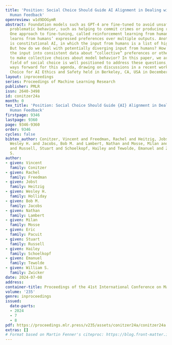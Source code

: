 ```yaml
---
title: 'Position: Social Choice Should Guide AI Alignment in Dealing with Diverse
  Human Feedback'
openreview: w1d9DOGymR
abstract: Foundation models such as GPT-4 are fine-tuned to avoid unsafe or otherwise
  problematic behavior, such as helping to commit crimes or producing racist text.
  One approach to fine-tuning, called reinforcement learning from human feedback,
  learns from humans’ expressed preferences over multiple outputs. Another approach
  is constitutional AI, in which the input from humans is a list of high-level principles.
  But how do we deal with potentially diverging input from humans? How can we aggregate
  the input into consistent data about “collective” preferences or otherwise use it
  to make collective choices about model behavior? In this paper, we argue that the
  field of social choice is well positioned to address these questions, and we discuss
  ways forward for this agenda, drawing on discussions in a recent workshop on Social
  Choice for AI Ethics and Safety held in Berkeley, CA, USA in December 2023.
layout: inproceedings
series: Proceedings of Machine Learning Research
publisher: PMLR
issn: 2640-3498
id: conitzer24a
month: 0
tex_title: 'Position: Social Choice Should Guide {AI} Alignment in Dealing with Diverse
  Human Feedback'
firstpage: 9346
lastpage: 9360
page: 9346-9360
order: 9346
cycles: false
bibtex_author: Conitzer, Vincent and Freedman, Rachel and Heitzig, Jobst and Holliday,
  Wesley H. and Jacobs, Bob M. and Lambert, Nathan and Mosse, Milan and Pacuit, Eric
  and Russell, Stuart and Schoelkopf, Hailey and Tewolde, Emanuel and Zwicker, William
  S.
author:
- given: Vincent
  family: Conitzer
- given: Rachel
  family: Freedman
- given: Jobst
  family: Heitzig
- given: Wesley H.
  family: Holliday
- given: Bob M.
  family: Jacobs
- given: Nathan
  family: Lambert
- given: Milan
  family: Mosse
- given: Eric
  family: Pacuit
- given: Stuart
  family: Russell
- given: Hailey
  family: Schoelkopf
- given: Emanuel
  family: Tewolde
- given: William S.
  family: Zwicker
date: 2024-07-08
address:
container-title: Proceedings of the 41st International Conference on Machine Learning
volume: '235'
genre: inproceedings
issued:
  date-parts:
  - 2024
  - 7
  - 8
pdf: https://proceedings.mlr.press/v235/assets/conitzer24a/conitzer24a.pdf
extras: []
# Format based on Martin Fenner's citeproc: https://blog.front-matter.io/posts/citeproc-yaml-for-bibliographies/
---
```

